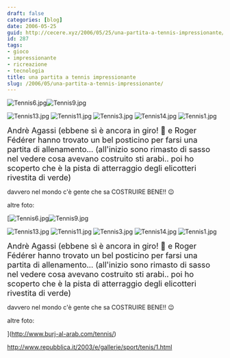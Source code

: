 ```yaml
---
draft: false
categories: [blog]
date: 2006-05-25
guid: http://cecere.xyz/2006/05/25/una-partita-a-tennis-impressionante/
id: 287
tags:
- gioco
- impressionante
- ricreazione
- tecnologia
title: una partita a tennis impressionante
slug: /2006/05/una-partita-a-tennis-impressionante/
---
```


<img id="image282" alt="Tennis6.jpg" src="http://cecere.xyz/wp-content/uploads/sites/3/2006/05/Tennis6.jpg" /><img id="image286" alt="Tennis9.jpg" src="http://cecere.xyz/wp-content/uploads/sites/3/2006/05/Tennis9.jpg" />

<img id="image284" alt="Tennis13.jpg" src="http://cecere.xyz/wp-content/uploads/sites/3/2006/05/Tennis13.jpg" />

<img id="image283" alt="Tennis11.jpg" src="http://cecere.xyz/wp-content/uploads/sites/3/2006/05/Tennis11.jpg" />

<img id="image281" alt="Tennis3.jpg" src="http://cecere.xyz/wp-content/uploads/sites/3/2006/05/Tennis3.jpg" />

<img id="image285" alt="Tennis14.jpg" src="http://cecere.xyz/wp-content/uploads/sites/3/2006/05/Tennis14.jpg" />

<img id="image280" alt="Tennis1.jpg" src="http://cecere.xyz/wp-content/uploads/sites/3/2006/05/Tennis1.jpg" />

<span style="font-size: 130%">Andrè Agassi (ebbene sì è ancora in giro! 🙂 e Roger Fédérer hanno trovato un bel posticino per farsi una partita di allenamento… (all'inizio sono rimasto di sasso nel vedere cosa avevano costruito sti arabi.. poi ho scoperto che è la pista di atterraggio degli elicotteri rivestita di verde)</span>

davvero nel mondo c'è gente che sa COSTRUIRE BENE!! 😉

altre foto:

[<img id="image282" alt="Tennis6.jpg" src="http://cecere.xyz/wp-content/uploads/sites/3/2006/05/Tennis6.jpg" /><img id="image286" alt="Tennis9.jpg" src="http://cecere.xyz/wp-content/uploads/sites/3/2006/05/Tennis9.jpg" />

<img id="image284" alt="Tennis13.jpg" src="http://cecere.xyz/wp-content/uploads/sites/3/2006/05/Tennis13.jpg" />

<img id="image283" alt="Tennis11.jpg" src="http://cecere.xyz/wp-content/uploads/sites/3/2006/05/Tennis11.jpg" />

<img id="image281" alt="Tennis3.jpg" src="http://cecere.xyz/wp-content/uploads/sites/3/2006/05/Tennis3.jpg" />

<img id="image285" alt="Tennis14.jpg" src="http://cecere.xyz/wp-content/uploads/sites/3/2006/05/Tennis14.jpg" />

<img id="image280" alt="Tennis1.jpg" src="http://cecere.xyz/wp-content/uploads/sites/3/2006/05/Tennis1.jpg" />

<span style="font-size: 130%">Andrè Agassi (ebbene sì è ancora in giro! 🙂 e Roger Fédérer hanno trovato un bel posticino per farsi una partita di allenamento… (all'inizio sono rimasto di sasso nel vedere cosa avevano costruito sti arabi.. poi ho scoperto che è la pista di atterraggio degli elicotteri rivestita di verde)</span>

davvero nel mondo c'è gente che sa COSTRUIRE BENE!! 😉

altre foto:

](http://www.burj-al-arab.com/tennis/) 

<http://www.repubblica.it/2003/e/gallerie/sport/tenis/1.html>